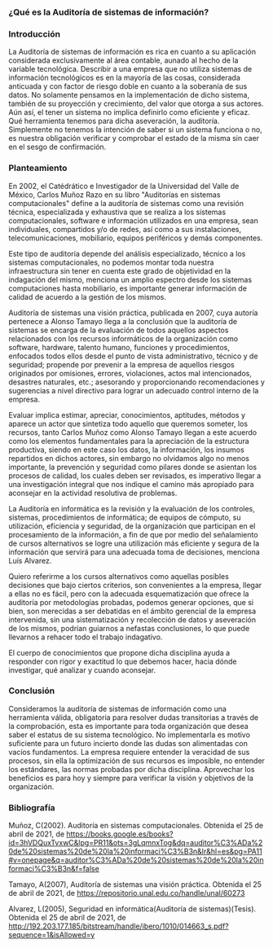 ### ¿Qué es la Auditoría de sistemas de información?

### Introducción
La Auditoría de sistemas de información es rica en cuanto a su aplicación considerada exclusivamente al área contable, aunado al hecho de la variable tecnológica. Describir a una empresa que no utiliza sistemas de información tecnológicos es en la mayoría de las cosas, considerada anticuada y con factor de riesgo doble en cuanto a la soberanía de sus datos. No solamente pensamos en la implementación de dicho sistema, también de su proyección y crecimiento, del valor que otorga a sus actores. Aún así, el tener un sistema no implica definirlo como eficiente y eficaz. Qué herramienta tenemos para dicha aseveración, la auditoría. Simplemente no tenemos la intención de saber si un sistema funciona o no, es nuestra obligación verificar y comprobar el estado de la misma sin caer en el sesgo de confirmación.

### Planteamiento
En 2002, el Catédrático e Investigador de la Universidad del Valle de México, Carlos Muñoz Razo en su libro "Auditorías en sistemas computacionales" define a la auditoría de sistemas como una revisión técnica, especializada y exhaustiva que se realiza a los sistemas computacionales, software e información utilizados en una empresa, sean individuales, compartidos y/o de redes, así como a sus instalaciones, telecomunicaciones, mobiliario, equipos periféricos y demás componentes.

Este tipo de auditoría depende del análisis especializado, técnico a los sistemas computacionales, no podemos montar toda nuestra infraestructura sin tener en cuenta este grado de objetividad en la indagación del mismo, menciona un amplio espectro desde los sistemas computaciones hasta mobiliario, es importante generar información de calidad de acuerdo a la gestión de los mismos.

Auditoría de sistemas una visión práctica, publicada en 2007, cuya autoría pertenece a Alonso Tamayo llega a la conclusión que la auditoría de sistemas se encarga de la evaluación de todos aquellos aspectos relacionados con los recursos informáticos de la organización como software, hardware, talento humano, funciones y procedimientos, enfocados todos ellos desde el punto de vista administrativo, técnico y de seguridad; propende por prevenir a la empresa de aquellos riesgos originados por omisiones, errores, violaciones, actos mal intencionados, desastres naturales, etc.; asesorando y proporcionando recomendaciones y sugerencias a nivel directivo para lograr un adecuado control interno de la empresa.

Evaluar implica estimar, apreciar, conocimientos, aptitudes, métodos y aparece un actor que sintetiza todo aquello que queremos someter, los recursos, tanto Carlos Muñoz como Alonso Tamayo llegan a este acuerdo como los elementos fundamentales para la apreciación de la estructura productiva, siendo en este caso los datos, la información, los insumos repartidos en dichos actores, sin embargo no olvidamos algo no menos importante, la prevención y seguridad como pilares donde se asientan los procesos de calidad, los cuales deben ser revisados, es imperativo llegar a una investigación integral que nos indique el camino más apropiado para aconsejar en la actividad resolutiva de problemas.

La Auditoría en informática es la revisión y la evaluación de los controles, sistemas, procedimientos de informática; de equipos de cómputo, su utilización, eficiencia y seguridad, de la organización que participan en el procesamiento de la información, a fin de que por medio del señalamiento de cursos alternativos se logre una utilización más eficiente y segura de la información que servirá para una adecuada toma de decisiones, menciona Luís Alvarez.

Quiero referirme a los cursos alternativos como aquellas posibles decisiones que bajo ciertos criterios, son convenientes a la empresa, llegar a ellas no es fácil, pero con la adecuada esquematización que ofrece la auditoría por metodologías probadas, podemos generar opciones, que si bien, son merecidas a ser debatidas en el ámbito gerencial de la empresa intervenida, sin una sistematización y recolección de datos y aseveración de los mismos, podrían guiarnos a nefastas conclusiones, lo que puede llevarnos a rehacer todo el trabajo indagativo.

El cuerpo de conocimientos que propone dicha disciplina ayuda a responder con rigor y exactitud lo que debemos hacer, hacia dónde investigar, qué analizar y cuando aconsejar.


### Conclusión
Consideramos la auditoría de sistemas de información como una herramienta válida, obligatoria para resolver dudas transitorias a través de la comprobación, esta es importante para toda organización que desea saber el estatus de su sistema tecnológico. No implementarla es motivo suficiente para un futuro incierto donde las dudas son alimentadas con vacíos fundamentos. La empresa requiere entender la veracidad de sus procesos, sin ella la optimización de sus recursos es imposible, no entender los estándares, las normas probadas por dicha disciplina. Aprovechar los beneficios es para hoy y siempre para verificar la visión y objetivos de la organización.

### Bibliografía
Muñoz, C(2002). Auditoría en sistemas computacionales. Obtenida el 25 de abril de 2021, de https://books.google.es/books?id=3hVDQuxTvxwC&lpg=PR11&ots=3gLqmnxTog&dq=auditor%C3%ADa%20de%20sistemas%20de%20la%20informaci%C3%B3n&lr&hl=es&pg=PA11#v=onepage&q=auditor%C3%ADa%20de%20sistemas%20de%20la%20informaci%C3%B3n&f=false

Tamayo, A(2007), Auditoría de sistemas una visión práctica. Obtenida el 25 de abril de 2021, de https://repositorio.unal.edu.co/handle/unal/60273

Alvarez, L(2005), Seguridad en informática(Auditoría de sistemas)(Tesis). Obtenida el 25 de abril de 2021, de http://192.203.177.185/bitstream/handle/ibero/1010/014663_s.pdf?sequence=1&isAllowed=y
